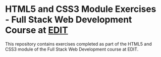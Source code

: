 # HTML5 and CSS3 Module Exercises - Full Stack Web Development Course at [EDIT](https://weareedit.io/)

This repository contains exercises completed as part of the HTML5 and CSS3 module of the Full Stack Web Development course at EDIT.
